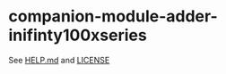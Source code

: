 # companion-module-adder-inifinty100xseries
See [HELP.md](./companion/HELP.md) and [LICENSE](./LICENSE)
